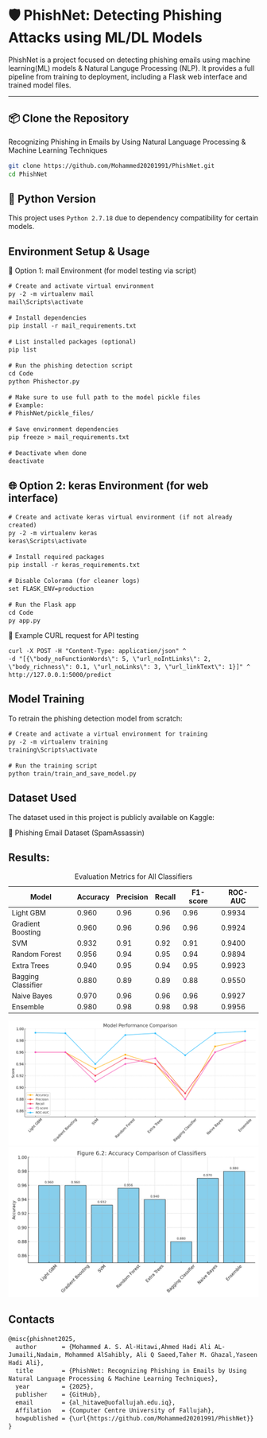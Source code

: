 # 🛡️ PhishNet: Detecting Phishing Attacks using ML/DL Models

PhishNet is a project focused on detecting phishing emails using machine learning(ML) models & Natural Languge Processing (NLP). It provides a full pipeline from training to deployment, including a Flask web interface and trained model files.

---

## 📦 Clone the Repository
Recognizing Phishing in Emails by Using Natural Language Processing & Machine Learning Techniques 
```bash
git clone https://github.com/Mohammed20201991/PhishNet.git
cd PhishNet
```

## 🐍 Python Version
This project uses `Python 2.7.18` due to dependency compatibility for certain models.

## Environment Setup & Usage
📨 Option 1: mail Environment (for model testing via script)
```
# Create and activate virtual environment
py -2 -m virtualenv mail
mail\Scripts\activate

# Install dependencies
pip install -r mail_requirements.txt

# List installed packages (optional)
pip list

# Run the phishing detection script
cd Code
python Phishector.py

# Make sure to use full path to the model pickle files
# Example:
# PhishNet/pickle_files/

# Save environment dependencies
pip freeze > mail_requirements.txt

# Deactivate when done
deactivate
```

## 🌐 Option 2: keras Environment (for web interface)
```
# Create and activate keras virtual environment (if not already created)
py -2 -m virtualenv keras
keras\Scripts\activate

# Install required packages
pip install -r keras_requirements.txt

# Disable Colorama (for cleaner logs)
set FLASK_ENV=production

# Run the Flask app
cd Code
py app.py
```
🔁 Example CURL request for API testing

```
curl -X POST -H "Content-Type: application/json" ^
-d "[{\"body_noFunctionWords\": 5, \"url_noIntLinks\": 2, \"body_richness\": 0.1, \"url_noLinks\": 3, \"url_linkText\": 1}]" ^
http://127.0.0.1:5000/predict
```

## Model Training 
To retrain the phishing detection model from scratch:
```
# Create and activate a virtual environment for training
py -2 -m virtualenv training
training\Scripts\activate

# Run the training script
python train/train_and_save_model.py
```

## Dataset Used
The dataset used in this project is publicly available on Kaggle:

📎 Phishing Email Dataset (SpamAssassin)

## Results:
<table>
    <caption>Evaluation Metrics for All Classifiers</caption>
    <thead>
        <tr>
            <th>Model</th>
            <th>Accuracy</th>
            <th>Precision</th>
            <th>Recall</th>
            <th>F1-score</th>
            <th>ROC-AUC</th>
        </tr>
    </thead>
    <tbody>
        <tr>
            <td>Light GBM</td>
            <td>0.960</td>
            <td>0.96</td>
            <td>0.96</td>
            <td>0.96</td>
            <td>0.9934</td>
        </tr>
        <tr>
            <td>Gradient Boosting</td>
            <td>0.960</td>
            <td>0.96</td>
            <td>0.96</td>
            <td>0.96</td>
            <td>0.9924</td>
        </tr>
        <tr>
            <td>SVM</td>
            <td>0.932</td>
            <td>0.91</td>
            <td>0.92</td>
            <td>0.91</td>
            <td>0.9400</td>
        </tr>
        <tr>
            <td>Random Forest</td>
            <td>0.956</td>
            <td>0.94</td>
            <td>0.95</td>
            <td>0.94</td>
            <td>0.9894</td>
        </tr>
        <tr>
            <td>Extra Trees</td>
            <td>0.940</td>
            <td>0.95</td>
            <td>0.94</td>
            <td>0.95</td>
            <td>0.9923</td>
        </tr>
        <tr>
            <td>Bagging Classifier</td>
            <td>0.880</td>
            <td>0.89</td>
            <td>0.89</td>
            <td>0.88</td>
            <td>0.9550</td>
        </tr>
        <tr>
            <td>Naive Bayes</td>
            <td>0.970</td>
            <td>0.96</td>
            <td>0.96</td>
            <td>0.96</td>
            <td>0.9927</td>
        </tr>
        <tr>
            <td>Ensemble</td>
            <td>0.980</td>
            <td>0.98</td>
            <td>0.98</td>
            <td>0.98</td>
            <td>0.9956</td>
        </tr>
    </tbody>
</table>

![Methodology Diagram](imgs/model_performance_curves.png)
![Methodology Diagram](imgs/classifier_accuracy_comparison.png)

## Contacts
```
@misc{phishnet2025,
  author       = {Mohammed A. S. Al-Hitawi,Ahmed Hadi Ali AL-Jumaili,Nadaim, Mohammed AlSahibly, Ali Q Saeed,Taher M. Ghazal,Yaseen Hadi Ali},
  title        = {PhishNet: Recognizing Phishing in Emails by Using Natural Language Processing & Machine Learning Techniques},
  year         = {2025},
  publisher    = {GitHub},
  email        = {al_hitawe@uofallujah.edu.iq},
  Affilation   = {Computer Centre University of Fallujah},
  howpublished = {\url{https://github.com/Mohammed20201991/PhishNet}}
}
```
